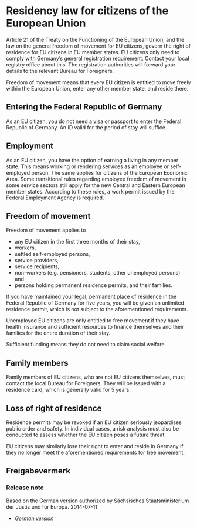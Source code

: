 # Residency law for citizens of the European Union

Article 21 of the Treaty on the Functioning of the European Union, and the law on the general freedom of movement for EU citizens, govern the right of residence for EU citizens in EU member states. EU citizens only need to comply with Germany’s general registration requirement. Contact your local registry office about this. The registration authorities will forward your details to the relevant Bureau for Foreigners.

Freedom of movement means that every EU citizen is entitled to move freely within the European Union, enter any other member state, and reside there.

Entering the Federal Republic of Germany
----------------------------------------

As an EU citizen, you do not need a visa or passport to enter the Federal Republic of Germany. An ID valid for the period of stay will suffice.

Employment
----------

As an EU citizen, you have the option of earning a living in any member state. This means working or rendering services as an employee or self-employed person. The same applies for citizens of the European Economic Area. Some transitional rules regarding employee freedom of movement in some service sectors still apply for the new Central and Eastern European member states. According to these rules, a work permit issued by the Federal Employment Agency is required.

Freedom of movement
-------------------

Freedom of movement applies to

* any EU citizen in the first three months of their stay,
* workers,
* settled self-employed persons,
* service providers,
* service recipients,
* non-workers (e.g. pensioners, students, other unemployed persons)  
  and
* persons holding permanent residence permits, and their families.

If you have maintained your legal, permanent place of residence in the Federal Republic of Germany for five years, you will be given an unlimited residence permit, which is not subject to the aforementioned requirements.

Unemployed EU citizens are only entitled to free movement if they have health insurance and sufficient resources to finance themselves and their families for the entire duration of their stay.

Sufficient funding means they do not need to claim social welfare.

Family members
--------------

Family members of EU citizens, who are not EU citizens themselves, must contact the local Bureau for Foreigners. They will be issued with a residence card, which is generally valid for 5 years.

Loss of right of residence
--------------------------

Residence permits may be revoked if an EU citizen seriously jeopardises public order and safety. In individual cases, a risk analysis must also be conducted to assess whether the EU citizen poses a future threat.

EU citizens may similarly lose their right to enter and reside in Germany if they no longer meet the aforementioned requirements for free movement.

## Freigabevermerk

### Release note

Based on the German version authorized by Sächsisches Staatsministerium der Justiz und für Europa. 2014-07-11

* [*German version*](https://amt24dev.sachsen.de/zufi/lebenslagen/5000335)
